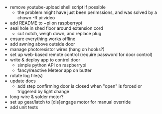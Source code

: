 * remove youtube-upload shell script if possible
    * the problem might have just been perimssions, and was solved by a chown -R pi:video
* add README to ~pi on raspberrypi
* seal hole in shed floor around extension cord
    * cut notch, weigh down, and replace plug
* ensure everything works offline
* add awning above outside door
* manage photoresistor wires (hang on hooks?)
* set up web-based remote control (require password for door control)
* write & deploy app to control door
    * simple python API on raspberrypi
    * fancy/reactive Meteor app on butter
* rotate log file(s)
* update docs
    * add step confirming door is closed when "open" is forced or triggered by light change
* long-wire & solder motor?
* set up gear/latch to [dis]engage motor for manual override
* add unit tests
